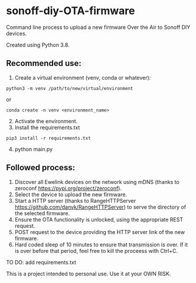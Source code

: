 # sonoff-diy-OTA-firmware
Command line process to upload a new firmware Over the Air to Sonoff DIY devices.

Created using Python 3.8. 

## Recommended use:
1. Create a virtual environment (venv, conda or whatever): 
```
python3 -m venv /path/to/new/virtual/environment
```
or 
```
conda create -n venv <environment_name>
```
2. Activate the environment.
3. Install the requirements.txt
```
pip3 install -r requirements.txt
```
4. python main.py

## Followed process:
1. Discover all Ewelink devices on the network using mDNS (thanks to zeroconf https://pypi.org/project/zeroconf).
2. Select the device to upload the new firmware.
3. Start a HTTP server (thanks to RangeHTTPServer https://github.com/danvk/RangeHTTPServer) to serve the directory of the selected firmware.
4. Ensure the OTA functionality is unlocked, using the appropriate REST request.
5. POST request to the device providing the HTTP server link of the new firmware.
6. Hard coded sleep of 10 minutes to ensure that transmission is over. If it is over before that period, feel free to kill the proceess with Ctrl+C.

TO DO: add requirements.txt

This is a project intended to personal use. Use it at your OWN RISK.
